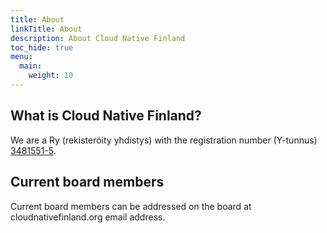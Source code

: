 ```yaml
---
title: About
linkTitle: About
description: About Cloud Native Finland
toc_hide: true
menu:
  main:
    weight: 10
---
```


## What is Cloud Native Finland?

We are a Ry (rekisteröity yhdistys) with the registration number (Y-tunnus)
[3481551-5](https://tietopalvelu.ytj.fi/yritys/3481551-5).

## Current board members

Current board members can be addressed on the board at cloudnativefinland.org email address.
